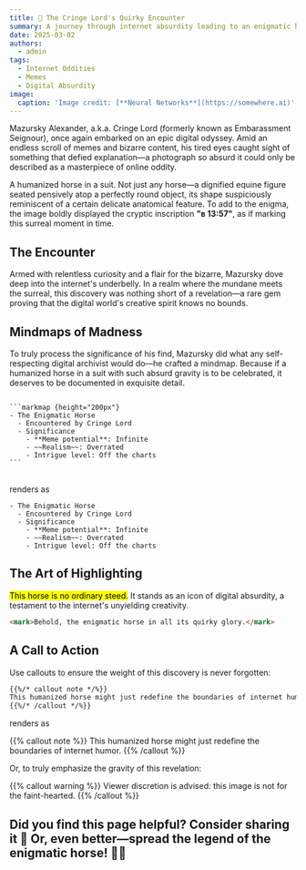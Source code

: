 ```yaml
---
title: 🧠 The Cringe Lord's Quirky Encounter
summary: A journey through internet absurdity leading to an enigmatic horse in a suit.
date: 2025-03-02
authors:
  - admin
tags:
  - Internet Oddities
  - Memes
  - Digital Absurdity
image:
  caption: 'Image credit: [**Neural Networks**](https://somewhere.ai)'
---
```


Mazursky Alexander, a.k.a. Cringe Lord (formerly known as Embarassment Seignour), once again embarked on an epic digital odyssey. Amid an endless scroll of memes and bizarre content, his tired eyes caught sight of something that defied explanation—a photograph so absurd it could only be described as a masterpiece of online oddity.

A humanized horse in a suit. Not just any horse—a dignified equine figure seated pensively atop a perfectly round object, its shape suspiciously reminiscent of a certain delicate anatomical feature. To add to the enigma, the image boldly displayed the cryptic inscription **"в 13:57"**, as if marking this surreal moment in time.

## The Encounter

Armed with relentless curiosity and a flair for the bizarre, Mazursky dove deep into the internet's underbelly. In a realm where the mundane meets the surreal, this discovery was nothing short of a revelation—a rare gem proving that the digital world's creative spirit knows no bounds.

## Mindmaps of Madness

To truly process the significance of his find, Mazursky did what any self-respecting digital archivist would do—he crafted a mindmap. Because if a humanized horse in a suit with such absurd gravity is to be celebrated, it deserves to be documented in exquisite detail.

<div class="highlight">
<pre class="chroma">
<code>
```markmap {height="200px"}
- The Enigmatic Horse
  - Encountered by Cringe Lord
  - Significance
    - **Meme potential**: Infinite
    - ~~Realism~~: Overrated
    - Intrigue level: Off the charts
```
</code> 
</pre> 
</div>

renders as

```markmap {height="200px"}
- The Enigmatic Horse
  - Encountered by Cringe Lord
  - Significance
    - **Meme potential**: Infinite
    - ~~Realism~~: Overrated
    - Intrigue level: Off the charts
```

## The Art of Highlighting

<mark>This horse is no ordinary steed.</mark> It stands as an icon of digital absurdity, a testament to the internet's unyielding creativity.

```html
<mark>Behold, the enigmatic horse in all its quirky glory.</mark>
```

## A Call to Action

Use callouts to ensure the weight of this discovery is never forgotten:

```markdown
{{%/* callout note */%}}
This humanized horse might just redefine the boundaries of internet humor.
{{%/* /callout */%}}
```

renders as

{{% callout note %}} 
This humanized horse might just redefine the boundaries of internet humor. 
{{% /callout %}}

Or, to truly emphasize the gravity of this revelation:

{{% callout warning %}} 
Viewer discretion is advised: this image is not for the faint-hearted. 
{{% /callout %}}

## Did you find this page helpful? Consider sharing it 🙌 Or, even better—spread the legend of the enigmatic horse! 🐴✨
